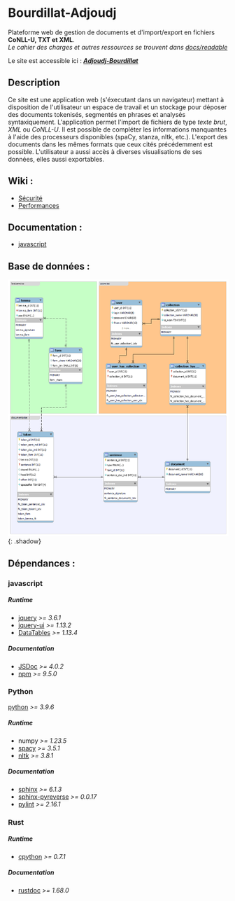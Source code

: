 # Bourdillat-Adjoudj

Plateforme web de gestion de documents et d'import/export en fichiers **CoNLL-U, TXT et XML**.  
*Le cahier des charges et autres ressources se trouvent dans [docs/readable](/docs/readable)*  

Le site est accessible ici : [***Adjoudj-Bourdillat***](http://i3l.univ-grenoble-alpes.fr/~bourdillat/Bourdillat-Adjoudj/) 

## Description 
Ce site est une application web (s'éxecutant dans un navigateur) mettant à disposition de l'utilisateur un espace de travail et un stockage pour déposer des documents tokenisés, segmentés en phrases et analysés syntaxiquement. L'application permet l'import de fichiers de type *texte brut*, *XML* ou *CoNLL-U*. Il est possible de compléter les informations manquantes à l'aide des processeurs disponibles (spaCy, stanza, nltk, etc.). L'export des documents dans les mêmes formats que ceux cités précédemment est possible. L'utilisateur a aussi accès à diverses visualisations de ses données, elles aussi exportables.  

## Wiki :
- [Sécurité](https://gricad-gitlab.univ-grenoble-alpes.fr/idl2022-2023/bourdillat-adjoudj/-/wikis/S%C3%A9curit%C3%A9)  
- [Performances](https://gricad-gitlab.univ-grenoble-alpes.fr/idl2022-2023/bourdillat-adjoudj/-/wikis/Performances)  

## Documentation :
- [javascript](/docs/js/)

## Base de données :
![diagramme de la base de données](/docs/readable/db.png "base de données de l'application"){: .shadow}

## Dépendances :

### javascript

##### *Runtime*
- [jquery](https://jquery.com/) *>= 3.6.1*  
- [jquery-ui](https://jqueryui.com/)  *>= 1.13.2*  
- [DataTables](https://datatables.net/) *>= 1.13.4* 

##### *Documentation* 
- [JSDoc](https://jsdoc.app/) *>= 4.0.2*  
- [npm](https://www.npmjs.com/) *>= 9.5.0*  

### Python
[python](https://www.python.org/) *>= 3.9.6*  

##### *Runtime*
- numpy *>= 1.23.5*  
- [spacy](https://spacy.io/) *>= 3.5.1*  
- [nltk](https://www.nltk.org/) *>= 3.8.1*  

##### *Documentation*
- [sphinx](https://www.sphinx-doc.org/en/master/) *>= 6.1.3*  
- [sphinx-pyreverse](https://github.com/alendit/sphinx-pyreverse) *>= 0.0.17*  
- [pylint](https://pylint.readthedocs.io/en/latest/) *>= 2.16.1*  


### Rust

##### *Runtime* 
- [cpython](https://docs.rs/cpython/latest/cpython/) *>= 0.7.1*  

##### *Documentation*
- [rustdoc](https://doc.rust-lang.org/rustdoc/what-is-rustdoc.html) *>= 1.68.0*  